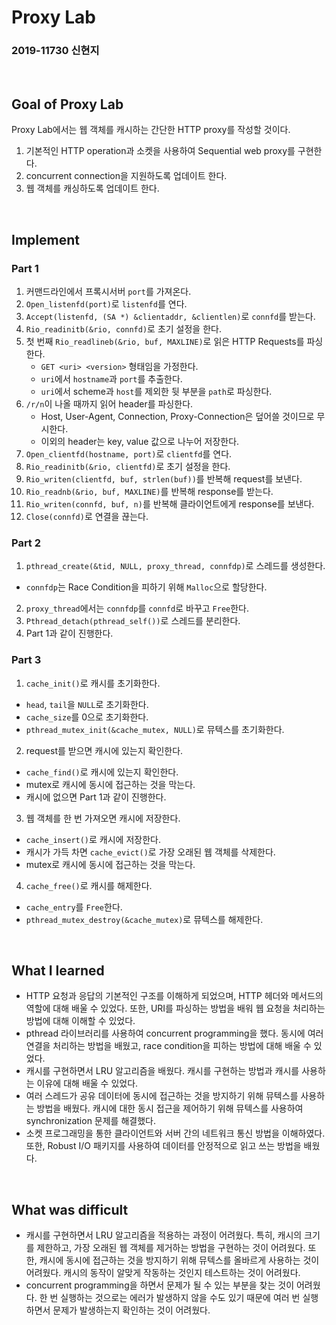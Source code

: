 # Proxy Lab

### 2019-11730 신현지

<br>

## Goal of Proxy Lab

Proxy Lab에서는 웹 객체를 캐시하는 간단한 HTTP proxy를 작성할 것이다.

1. 기본적인 HTTP operation과 소켓을 사용하여 Sequential web proxy를 구현한다.
2. concurrent connection을 지원하도록 업데이트 한다.
3. 웹 객체를 캐싱하도록 업데이트 한다.

<br>

## Implement

### Part 1

1. 커맨드라인에서 프록시서버 `port`를 가져온다.
2. `Open_listenfd(port)`로 `listenfd`를 연다.
3. `Accept(listenfd, (SA *) &clientaddr, &clientlen)`로 `connfd`를 받는다.
4. `Rio_readinitb(&rio, connfd)`로 초기 설정을 한다.
5. 첫 번째 `Rio_readlineb(&rio, buf, MAXLINE)`로 읽은 HTTP Requests를 파싱한다.
   - `GET <uri> <version>` 형태임을 가정한다.
   - `uri`에서 `hostname`과 `port`를 추출한다.
   - `uri`에서 scheme과 `host`를 제외한 뒷 부분을 `path`로 파싱한다.
6. `/r/n`이 나올 때까지 읽어 header를 파싱한다.
   - Host, User-Agent, Connection, Proxy-Connection은 덮어쓸 것이므로 무시한다.
   - 이외의 header는 key, value 값으로 나누어 저장한다.
7. `Open_clientfd(hostname, port)`로 `clientfd`를 연다.
8. `Rio_readinitb(&rio, clientfd)`로 초기 설정을 한다.
9. `Rio_writen(clientfd, buf, strlen(buf))`를 반복해 request를 보낸다.
10. `Rio_readnb(&rio, buf, MAXLINE)`를 반복해 response를 받는다.
11. `Rio_writen(connfd, buf, n)`를 반복해 클라이언트에게 response를 보낸다.
12. `Close(connfd)`로 연결을 끊는다.

### Part 2

1. `pthread_create(&tid, NULL, proxy_thread, connfdp)`로 스레드를 생성한다.

- `connfdp`는 Race Condition을 피하기 위해 `Malloc`으로 할당한다.

2. `proxy_thread`에서는 `connfdp`를 `connfd`로 바꾸고 `Free`한다.
3. `Pthread_detach(pthread_self())`로 스레드를 분리한다.
4. Part 1과 같이 진행한다.

### Part 3

1. `cache_init()`로 캐시를 초기화한다.

- `head`, `tail`을 `NULL`로 초기화한다.
- `cache_size`를 0으로 초기화한다.
- `pthread_mutex_init(&cache_mutex, NULL)`로 뮤텍스를 초기화한다.

2. request를 받으면 캐시에 있는지 확인한다.

- `cache_find()`로 캐시에 있는지 확인한다.
- mutex로 캐시에 동시에 접근하는 것을 막는다.
- 캐시에 없으면 Part 1과 같이 진행한다.

3. 웹 객체를 한 번 가져오면 캐시에 저장한다.

- `cache_insert()`로 캐시에 저장한다.
- 캐시가 가득 차면 `cache_evict()`로 가장 오래된 웹 객체를 삭제한다.
- mutex로 캐시에 동시에 접근하는 것을 막는다.

4. `cache_free()`로 캐시를 해제한다.

- `cache_entry`를 `Free`한다.
- `pthread_mutex_destroy(&cache_mutex)`로 뮤텍스를 해제한다.

<br>

## What I learned

- HTTP 요청과 응답의 기본적인 구조를 이해하게 되었으며, HTTP 헤더와 메서드의 역할에 대해 배울 수 있었다. 또한, URI를 파싱하는 방법을 배워 웹 요청을 처리하는 방법에 대해 이해할 수 있었다.
- pthread 라이브러리를 사용하여 concurrent programming을 했다. 동시에 여러 연결을 처리하는 방법을 배웠고, race condition을 피하는 방법에 대해 배울 수 있었다.
- 캐시를 구현하면서 LRU 알고리즘을 배웠다. 캐시를 구현하는 방법과 캐시를 사용하는 이유에 대해 배울 수 있었다.
- 여러 스레드가 공유 데이터에 동시에 접근하는 것을 방지하기 위해 뮤텍스를 사용하는 방법을 배웠다. 캐시에 대한 동시 접근을 제어하기 위해 뮤텍스를 사용하여 synchronization 문제를 해결했다.
- 소켓 프로그래밍을 통한 클라이언트와 서버 간의 네트워크 통신 방법을 이해하였다. 또한, Robust I/O 패키지를 사용하여 데이터를 안정적으로 읽고 쓰는 방법을 배웠다.

<br>

## What was difficult

- 캐시를 구현하면서 LRU 알고리즘을 적용하는 과정이 어려웠다. 특히, 캐시의 크기를 제한하고, 가장 오래된 웹 객체를 제거하는 방법을 구현하는 것이 어려웠다. 또한, 캐시에 동시에 접근하는 것을 방지하기 위해 뮤텍스를 올바르게 사용하는 것이 어려웠다. 캐시의 동작이 알맞게 작동하는 것인지 테스트하는 것이 어려웠다.
- concurrent programming을 하면서 문제가 될 수 있는 부분을 찾는 것이 어려웠다. 한 번 실행하는 것으로는 에러가 발생하지 않을 수도 있기 때문에 여러 번 실행하면서 문제가 발생하는지 확인하는 것이 어려웠다.
